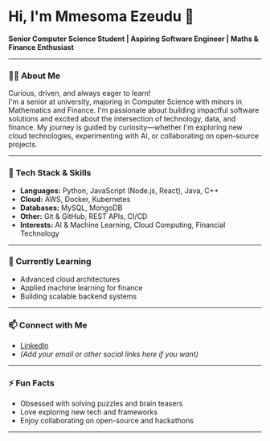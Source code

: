 # Hi, I'm Mmesoma Ezeudu 👋

**Senior Computer Science Student | Aspiring Software Engineer | Maths & Finance Enthusiast**

---

### 👩‍💻 About Me
Curious, driven, and always eager to learn!  
I'm a senior at university, majoring in Computer Science with minors in Mathematics and Finance. I'm passionate about building impactful software solutions and excited about the intersection of technology, data, and finance. My journey is guided by curiosity—whether I'm exploring new cloud technologies, experimenting with AI, or collaborating on open-source projects.

---

### 🚀 Tech Stack & Skills
- **Languages:** Python, JavaScript (Node.js, React), Java, C++
- **Cloud:** AWS, Docker, Kubernetes
- **Databases:** MySQL, MongoDB
- **Other:** Git & GitHub, REST APIs, CI/CD
- **Interests:** AI & Machine Learning, Cloud Computing, Financial Technology

---

### 🌱 Currently Learning
- Advanced cloud architectures
- Applied machine learning for finance
- Building scalable backend systems

---

### 📫 Connect with Me
- [LinkedIn](https://www.linkedin.com/in/mmesoma-ezeudu/)
- *(Add your email or other social links here if you want)*

---

### ⚡ Fun Facts
- Obsessed with solving puzzles and brain teasers
- Love exploring new tech and frameworks
- Enjoy collaborating on open-source and hackathons

---

<!--
Want your favorite projects, certifications, or personal website featured here? Just let me know!
-->
